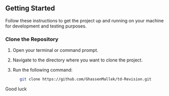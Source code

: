 ## Getting Started

Follow these instructions to get the project up and running on your machine for development and testing purposes.

### Clone the Repository

1. Open your terminal or command prompt.

2. Navigate to the directory where you want to clone the project.

3. Run the following command:

   ```sh
      git clone https://github.com/GhassenMallek/td-Revision.git

Good luck 